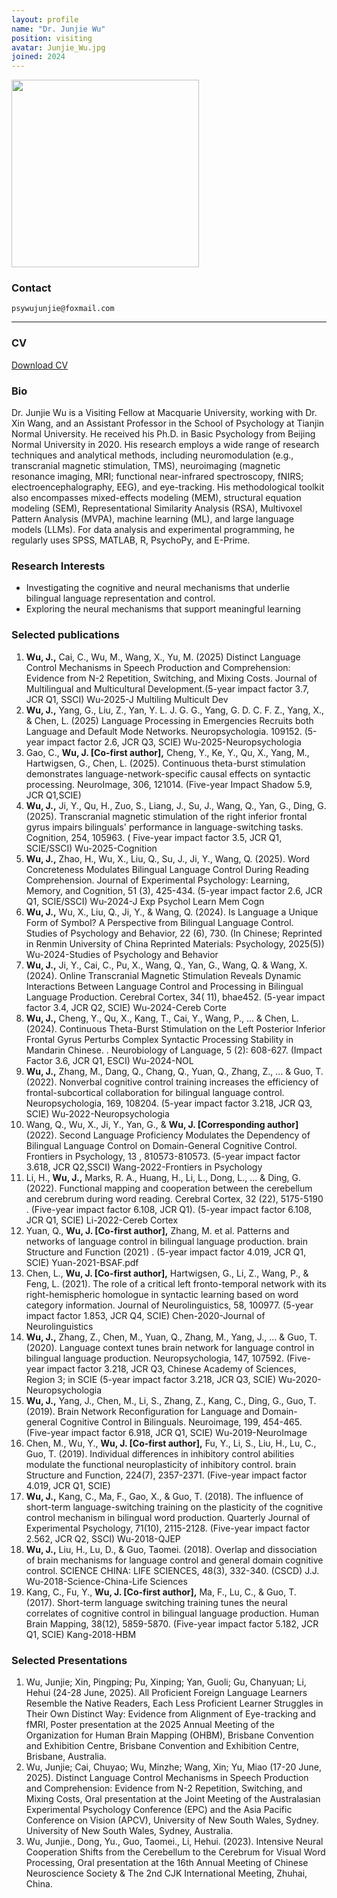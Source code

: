 ```yaml
---
layout: profile
name: "Dr. Junjie Wu"
position: visiting
avatar: Junjie_Wu.jpg
joined: 2024
---
```


<img width="300" src="{{site.baseurl}}/images/people/{{page.avatar}}" data-action="zoom">

### Contact
<i class="fa fa-envelope-o"></i>  `psywujunjie@foxmail.com`

<hr>


### CV  
<i class="fa fa-file-pdf-o"></i> <a href="https://xinlab-clue.github.io/documents/Junjie_CV.pdf" target="_blank">Download CV</a>


### Bio

Dr. Junjie Wu is a Visiting Fellow at Macquarie University, working with Dr. Xin Wang, and an Assistant Professor in the School of Psychology at Tianjin Normal University. He received his Ph.D. in Basic Psychology from Beijing Normal University in 2020.
His research employs a wide range of research techniques and analytical methods, including neuromodulation (e.g., transcranial magnetic stimulation, TMS), neuroimaging (magnetic resonance imaging, MRI; functional near-infrared spectroscopy, fNIRS; electroencephalography, EEG), and eye-tracking. His methodological toolkit also encompasses mixed-effects modeling (MEM), structural equation modeling (SEM), Representational Similarity Analysis (RSA), Multivoxel Pattern Analysis (MVPA), machine learning (ML), and large language models (LLMs). For data analysis and experimental programming, he regularly uses SPSS, MATLAB, R, PsychoPy, and E-Prime.


### Research Interests
- Investigating the cognitive and neural mechanisms that underlie bilingual language representation and control.
- Exploring the neural mechanisms that support meaningful learning

### Selected publications
1.	**Wu, J.,** Cai, C., Wu, M., Wang, X., Yu, M. (2025) Distinct Language Control Mechanisms in Speech Production and Comprehension: Evidence from N-2 Repetition, Switching, and Mixing Costs. Journal of Multilingual and Multicultural Development.(5-year impact factor 3.7, JCR Q1, SSCI) Wu-2025-J Multiling Multicult Dev
2.	**Wu, J.,** Yang, G., Liu, Z., Yan, Y. L. J. G. G., Yang, G. D. C. F. Z., Yang, X., & Chen, L. (2025) Language Processing in Emergencies Recruits both Language and Default Mode Networks. Neuropsychologia. 109152. (5-year impact factor 2.6, JCR Q3, SCIE) Wu-2025-Neuropsychologia
3.	Gao, C., **Wu, J. [Co-first author],** Cheng, Y., Ke, Y., Qu, X., Yang, M., Hartwigsen, G., Chen, L. (2025). Continuous theta-burst stimulation demonstrates language-network-specific causal effects on syntactic processing. NeuroImage, 306, 121014. (Five-year Impact Shadow 5.9, JCR Q1,SCIE)
4.	**Wu, J.,** Ji, Y., Qu, H., Zuo, S., Liang, J., Su, J., Wang, Q., Yan, G., Ding, G. (2025). Transcranial magnetic stimulation of the right inferior frontal gyrus impairs bilinguals' performance in language-switching tasks. Cognition, 254, 105963. ( Five-year impact factor 3.5, JCR Q1, SCIE/SSCI) Wu-2025-Cognition
5.	**Wu, J.,** Zhao, H., Wu, X., Liu, Q., Su, J., Ji, Y., Wang, Q. (2025). Word Concreteness Modulates Bilingual Language Control During Reading Comprehension. Journal of Experimental Psychology: Learning, Memory, and Cognition, 51 (3), 425-434. (5-year impact factor 2.6, JCR Q1, SCIE/SSCI) Wu-2024-J Exp Psychol Learn Mem Cogn
6.	**Wu, J.,** Wu, X., Liu, Q., Ji, Y., & Wang, Q. (2024). Is Language a Unique Form of Symbol? A Perspective from Bilingual Language Control. Studies of Psychology and Behavior, 22 (6), 730. (In Chinese; Reprinted in Renmin University of China Reprinted Materials: Psychology, 2025(5)) Wu-2024-Studies of Psychology and Behavior
7.	**Wu, J.,** Ji, Y., Cai, C., Pu, X., Wang, Q., Yan, G., Wang, Q. & Wang, X. (2024). Online Transcranial Magnetic Stimulation Reveals Dynamic Interactions Between Language Control and Processing in Bilingual Language Production. Cerebral Cortex, 34( 11), bhae452. (5-year impact factor 3.4, JCR Q2, SCIE) Wu-2024-Cereb Corte
8.	**Wu, J.,** Cheng, Y., Qu, X., Kang, T., Cai, Y., Wang, P., ... & Chen, L. (2024). Continuous Theta-Burst Stimulation on the Left Posterior Inferior Frontal Gyrus Perturbs Complex Syntactic Processing Stability in Mandarin Chinese. . Neurobiology of Language, 5 (2): 608-627. (Impact Factor 3.6, JCR Q1, ESCI) Wu-2024-NOL
9.	**Wu, J.,** Zhang, M., Dang, Q., Chang, Q., Yuan, Q., Zhang, Z., ... & Guo, T. (2022). Nonverbal cognitive control training increases the efficiency of frontal-subcortical collaboration for bilingual language control. Neuropsychologia, 169,  108204. (5-year impact factor 3.218, JCR Q3, SCIE) Wu-2022-Neuropsychologia
10.	Wang, Q., Wu, X., Ji, Y., Yan, G., & **Wu, J. [Corresponding author]**  (2022). Second Language Proficiency Modulates the Dependency of Bilingual Language Control on Domain-General Cognitive Control. Frontiers in Psychology, 13 , 810573-810573. (5-year impact factor 3.618, JCR Q2,SSCI) Wang-2022-Frontiers in Psychology
11.	Li, H., **Wu, J.,** Marks, R. A., Huang, H., Li, L., Dong, L., ... & Ding, G. (2022). Functional mapping and cooperation between the cerebellum and cerebrum during word reading. Cerebral Cortex, 32 (22), 5175-5190 . (Five-year impact factor 6.108, JCR Q1). (5-year impact factor 6.108, JCR Q1, SCIE) Li-2022-Cereb Cortex
12.	Yuan, Q., **Wu, J. [Co-first author],** Zhang, M. et al. Patterns and networks of language control in bilingual language production. brain Structure and Function (2021) . (5-year impact factor 4.019, JCR Q1, SCIE) Yuan-2021-BSAF.pdf
13.	Chen, L., **Wu, J. [Co-first author],** Hartwigsen, G., Li, Z., Wang, P., & Feng, L. (2021). The role of a critical left fronto-temporal network with its right-hemispheric homologue in syntactic learning based on word category information. Journal of Neurolinguistics, 58, 100977. (5-year impact factor 1.853, JCR Q4, SCIE) Chen-2020-Journal of Neurolinguistics
14.	**Wu, J.,** Zhang, Z., Chen, M., Yuan, Q., Zhang, M., Yang, J., ... & Guo, T. (2020). Language context tunes brain network for language control in bilingual language production.  Neuropsychologia, 147, 107592. (Five-year impact factor 3.218, JCR Q3, Chinese Academy of Sciences, Region 3; in SCIE (5-year impact factor 3.218, JCR Q3, SCIE) Wu-2020-Neuropsychologia
15.	**Wu, J.,** Yang, J., Chen, M., Li, S., Zhang, Z., Kang, C., Ding, G., Guo, T. (2019). Brain Network Reconfiguration for Language and Domain-general Cognitive Control in Bilinguals. Neuroimage, 199, 454-465. (Five-year impact factor 6.918, JCR Q1, SCIE) Wu-2019-NeuroImage
16.	Chen, M., Wu, Y., **Wu, J. [Co-first author],** Fu, Y., Li, S., Liu, H., Lu, C., Guo, T. (2019). Individual differences in inhibitory control abilities modulate the functional neuroplasticity of inhibitory control. brain Structure and Function, 224(7), 2357-2371. (Five-year impact factor 4.019, JCR Q1, SCIE)
17.	**Wu, J.,** Kang, C., Ma, F., Gao, X., & Guo, T. (2018). The influence of short-term language-switching training on the plasticity of the cognitive control mechanism in bilingual word production. Quarterly Journal of Experimental Psychology, 71(10), 2115-2128. (Five-year impact factor 2.562, JCR Q2, SSCI) Wu-2018-QJEP
18.	**Wu, J.,** Liu, H., Lu, D., & Guo, Taomei. (2018). Overlap and dissociation of brain mechanisms for language control and general domain cognitive control. SCIENCE CHINA: LIFE SCIENCES, 48(3), 332-340. (CSCD) J.J. Wu-2018-Science-China-Life Sciences
19.	Kang, C., Fu, Y., **Wu, J. [Co-first author],** Ma, F., Lu, C., & Guo, T. (2017). Short-term language switching training tunes the neural correlates of cognitive control in bilingual language production. Human Brain Mapping, 38(12), 5859-5870. (Five-year impact factor 5.182, JCR Q1, SCIE) Kang-2018-HBM

### Selected Presentations
1.	Wu, Junjie; Xin, Pingping; Pu, Xinping; Yan, Guoli; Gu, Chanyuan; Li, Hehui (24-28 June, 2025). All Proficient Foreign Language Learners Resemble the Native Readers, Each Less Proficient Learner Struggles in Their Own Distinct Way: Evidence from Alignment of Eye-tracking and fMRI, Poster presentation at the 2025 Annual Meeting of the Organization for Human Brain Mapping (OHBM), Brisbane Convention and Exhibition Centre, Brisbane Convention and Exhibition Centre, Brisbane, Australia.
2.	Wu, Junjie; Cai, Chuyao; Wu, Minzhe; Wang, Xin; Yu, Miao (17-20 June, 2025). Distinct Language Control Mechanisms in Speech Production and Comprehension: Evidence from N-2 Repetition, Switching, and Mixing Costs, Oral presentation at the Joint Meeting of the Australasian Experimental Psychology Conference (EPC) and the Asia Pacific Conference on Vision (APCV), University of New South Wales, Sydney. University of New South Wales, Sydney, Australia.
3.	Wu, Junjie., Dong, Yu., Guo, Taomei., Li, Hehui. (2023). Intensive Neural Cooperation Shifts from the Cerebellum to the Cerebrum for Visual Word Processing, Oral presentation at the 16th Annual Meeting of Chinese Neuroscience Society & The 2nd CJK International Meeting, Zhuhai, China.
